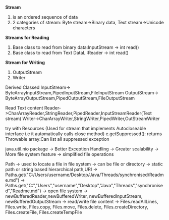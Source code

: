 **Stream** 
1. is an ordered sequence of data
2. 2 categories of stream: Byte stream->Binary data, Text stream->Unicode characters

**Streams for Reading**
1. Base class to read from binary data:InputStream -> int read()
2. Base class to read from Text DataL :Reader      -> int read()

**Stream for Writing**
1. OutputStream 
2. Writer

Derived Classed
InputStream-> ByteArrayInputStream,PipedInputStream,FileInputStream
OutputStream-> ByteArrayOutputStream,PipedOutputStream,FileOutputStream

Read Text content
Reader->CharArrayReader,StringReader,PipedReader,InputStreamReader(Text stream)
Writer->CharArrayWriter,StringWriter,PipedWriter,OutStreamWriter

try with Resources (Used for stream that implements Autocloseable interface i.e it automatically calls close method)
e.getSuppressed(): returns Throwable array:Can list all suppressed exception

java.util.nio package
-> Better Exception Handling
-> Greater scalability
-> More file system feature
-> simplified file operations

Path 
-> used to locate a file in file system
-> can be file or directory
-> static path or string based hierarchical path,URI
-> Paths.get("C:/Users/username/Desktop/Java/Threads/synchronised/Readme.md")
-> Paths.get("C:","Users","username","Desktop","Java","Threads","synchronised","Readme.md")
-> open file system
-> newBufferedReader,newBufferedWriter, newBufferedInputStream, newBufferedOutputStream
-> read/write file content
-> Files.readAllLines, Files.write, Files.copy, Files.move, Files.delete, Files.createDirectory, Files.createFile, Files.createTempFile







